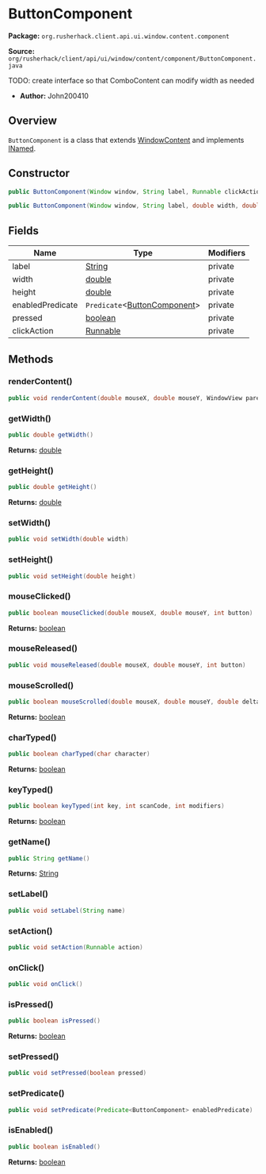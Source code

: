 # ButtonComponent

**Package:** `org.rusherhack.client.api.ui.window.content.component`

**Source:** `org/rusherhack/client/api/ui/window/content/component/ButtonComponent.java`

TODO: create interface so that ComboContent can modify width as needed
* **Author:** John200410



## Overview

`ButtonComponent` is a class that extends [WindowContent](/client/api/ui/window/content/WindowContent.md) and implements [INamed](/core/interfaces/INamed.md).

## Constructor

```java
public ButtonComponent(Window window, String label, Runnable clickAction)
```

```java
public ButtonComponent(Window window, String label, double width, double height, Runnable clickAction)
```

## Fields

| Name | Type | Modifiers |
|------|------|----------|
| label | [String](https://docs.oracle.com/en/java/javase/21/docs/api/java.base/java/lang/String.html) | private |
| width | [double](https://docs.oracle.com/en/java/javase/21/docs/api/java.base/java/lang/Double.html) | private |
| height | [double](https://docs.oracle.com/en/java/javase/21/docs/api/java.base/java/lang/Double.html) | private |
| enabledPredicate | `Predicate`<[ButtonComponent](/client/api/ui/window/content/component/ButtonComponent.md)> | private |
| pressed | [boolean](https://docs.oracle.com/en/java/javase/21/docs/api/java.base/java/lang/Boolean.html) | private |
| clickAction | [Runnable](https://docs.oracle.com/en/java/javase/21/docs/api/java.base/java/lang/Runnable.html) | private |


## Methods

### renderContent()

```java
public void renderContent(double mouseX, double mouseY, WindowView parent)
```

### getWidth()

```java
public double getWidth()
```

**Returns:** [double](https://docs.oracle.com/en/java/javase/21/docs/api/java.base/java/lang/Double.html)

### getHeight()

```java
public double getHeight()
```

**Returns:** [double](https://docs.oracle.com/en/java/javase/21/docs/api/java.base/java/lang/Double.html)

### setWidth()

```java
public void setWidth(double width)
```

### setHeight()

```java
public void setHeight(double height)
```

### mouseClicked()

```java
public boolean mouseClicked(double mouseX, double mouseY, int button)
```

**Returns:** [boolean](https://docs.oracle.com/en/java/javase/21/docs/api/java.base/java/lang/Boolean.html)

### mouseReleased()

```java
public void mouseReleased(double mouseX, double mouseY, int button)
```

### mouseScrolled()

```java
public boolean mouseScrolled(double mouseX, double mouseY, double delta)
```

**Returns:** [boolean](https://docs.oracle.com/en/java/javase/21/docs/api/java.base/java/lang/Boolean.html)

### charTyped()

```java
public boolean charTyped(char character)
```

**Returns:** [boolean](https://docs.oracle.com/en/java/javase/21/docs/api/java.base/java/lang/Boolean.html)

### keyTyped()

```java
public boolean keyTyped(int key, int scanCode, int modifiers)
```

**Returns:** [boolean](https://docs.oracle.com/en/java/javase/21/docs/api/java.base/java/lang/Boolean.html)

### getName()

```java
public String getName()
```

**Returns:** [String](https://docs.oracle.com/en/java/javase/21/docs/api/java.base/java/lang/String.html)

### setLabel()

```java
public void setLabel(String name)
```

### setAction()

```java
public void setAction(Runnable action)
```

### onClick()

```java
public void onClick()
```

### isPressed()

```java
public boolean isPressed()
```

**Returns:** [boolean](https://docs.oracle.com/en/java/javase/21/docs/api/java.base/java/lang/Boolean.html)

### setPressed()

```java
public void setPressed(boolean pressed)
```

### setPredicate()

```java
public void setPredicate(Predicate<ButtonComponent> enabledPredicate)
```

### isEnabled()

```java
public boolean isEnabled()
```

**Returns:** [boolean](https://docs.oracle.com/en/java/javase/21/docs/api/java.base/java/lang/Boolean.html)

